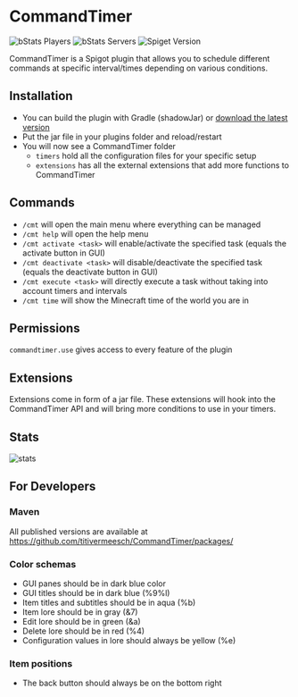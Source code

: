 # CommandTimer

![bStats Players](https://img.shields.io/bstats/players/9657?style=for-the-badge&color=green)
![bStats Servers](https://img.shields.io/bstats/servers/9657?style=for-the-badge)
![Spiget Version](https://img.shields.io/spiget/version/24141?label=published%20version&style=for-the-badge)

CommandTimer is a Spigot plugin that allows you to schedule different commands at specific interval/times depending on
various conditions.

## Installation

- You can build the plugin with Gradle (shadowJar)
  or [download the latest version](https://www.spigotmc.org/resources/command-timer.24141/)
- Put the jar file in your plugins folder and reload/restart
- You will now see a CommandTimer folder
    - `timers` hold all the configuration files for your specific setup
    - `extensions` has all the external extensions that add more functions to CommandTimer

## Commands

- `/cmt` will open the main menu where everything can be managed
- `/cmt help` will open the help menu
- `/cmt activate <task>` will enable/activate the specified task (equals the activate button in GUI)
- `/cmt deactivate <task>` will disable/deactivate the specified task (equals the deactivate button in GUI)
- `/cmt execute <task>` will directly execute a task without taking into account timers and intervals
- `/cmt time` will show the Minecraft time of the world you are in

## Permissions

`commandtimer.use` gives access to every feature of the plugin

## Extensions

Extensions come in form of a jar file. These extensions will hook into the CommandTimer API and will bring more
conditions to use in your timers.

## Stats

![stats](https://bstats.org/signatures/bukkit/commandtimer.svg)

## For Developers

### Maven

All published versions are available at https://github.com/titivermeesch/CommandTimer/packages/

### Color schemas

- GUI panes should be in dark blue color
- GUI titles should be in dark blue (%9%l)
- Item titles and subtitles should be in aqua (%b)
- Item lore should be in gray (&7)
- Edit lore should be in green (&a)
- Delete lore should be in red (%4)
- Configuration values in lore should always be yellow (%e)

### Item positions

- The back button should always be on the bottom right


